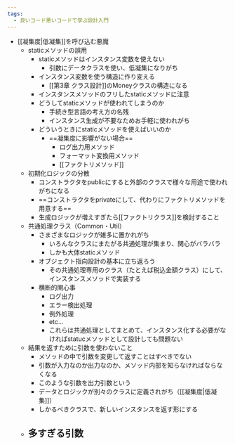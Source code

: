 ```yaml
---
tags:
  - 良いコード悪いコードで学ぶ設計入門
---
```

- [[凝集度|低凝集]]を呼び込む悪魔
	- staticメソッドの誤用
		- staticメソッドはインスタンス変数を使えない
			- 引数にデータクラスを使い、低凝集になりがち
		- インスタンス変数を使う構造に作り変える
			- [[第3章 クラス設計]]のMoneyクラスの構造になる
		- インスタンスメソッドのフリしたstaticメソッドに注意
		- どうしてstaticメソッドが使われてしまうのか
			- 手続き型言語の考え方の名残
			- インスタンス生成が不要なためお手軽に使われがち
		- どういうときにstaticメソッドを使えばいいのか
			- ==凝集度に影響がない場合==
				- ログ出力用メソッド
				- フォーマット変換用メソッド
				- [[ファクトリメソッド]]
	- 初期化ロジックの分散
		- コンストラクタをpublicにすると外部のクラスで様々な用途で使われがちになる
		- ==コンストラクタをprivateにして、代わりにファクトリメソッドを用意する==
		- 生成ロジックが増えすぎたら[[ファクトリクラス]]を検討すること
	- 共通処理クラス（Common・Util）
		- さまざまなロジックが雑多に置かれがち
			- いろんなクラスにまたがる共通処理が集まり、関心がバラバラ
			- しかも大体staticメソッド
		- オブジェクト指向設計の基本に立ち返ろう
			- その共通処理専用のクラス（たとえば税込金額クラス）にして、インスタンスメソッドで実装する
		- 横断的関心事
			- ログ出力
			- エラー検出処理
			- 例外処理
			- etc...
			- これらは共通処理としてまとめて、インスタンス化する必要がなければstatucメソッドとして設計しても問題ない
	- 結果を返すために引数を使わないこと
		- メソッドの中で引数を変更して返すことはすべきでない
		- 引数が入力なのか出力なのか、メソッド内部を知らなければならなくなる
		- このような引数を出力引数という
		- データとロジックが別々のクラスに定義されがち（[[凝集度|低凝集]]）
		- しかるべきクラスで、新しいインスタンスを返す形にする
	- 多すぎる引数
		- 
